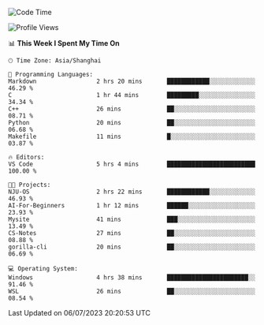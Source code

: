 <!--START_SECTION:waka-->
![Code Time](http://img.shields.io/badge/Code%20Time-1%2C037%20hrs%2017%20mins-blue)

![Profile Views](http://img.shields.io/badge/Profile%20Views-0-blue)

📊 **This Week I Spent My Time On** 

```text
🕑︎ Time Zone: Asia/Shanghai

💬 Programming Languages: 
Markdown                 2 hrs 20 mins       ████████████░░░░░░░░░░░░░   46.29 % 
C                        1 hr 44 mins        █████████░░░░░░░░░░░░░░░░   34.34 % 
C++                      26 mins             ██░░░░░░░░░░░░░░░░░░░░░░░   08.71 % 
Python                   20 mins             ██░░░░░░░░░░░░░░░░░░░░░░░   06.68 % 
Makefile                 11 mins             █░░░░░░░░░░░░░░░░░░░░░░░░   03.87 % 

🔥 Editors: 
VS Code                  5 hrs 4 mins        █████████████████████████   100.00 % 

🐱‍💻 Projects: 
NJU-OS                   2 hrs 22 mins       ████████████░░░░░░░░░░░░░   46.93 % 
AI-For-Beginners         1 hr 12 mins        ██████░░░░░░░░░░░░░░░░░░░   23.93 % 
Mysite                   41 mins             ███░░░░░░░░░░░░░░░░░░░░░░   13.49 % 
CS-Notes                 27 mins             ██░░░░░░░░░░░░░░░░░░░░░░░   08.88 % 
gorilla-cli              20 mins             ██░░░░░░░░░░░░░░░░░░░░░░░   06.69 % 

💻 Operating System: 
Windows                  4 hrs 38 mins       ███████████████████████░░   91.46 % 
WSL                      26 mins             ██░░░░░░░░░░░░░░░░░░░░░░░   08.54 % 
```


 Last Updated on 06/07/2023 20:20:53 UTC
<!--END_SECTION:waka-->